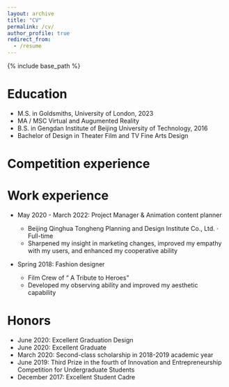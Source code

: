 ```yaml
---
layout: archive
title: "CV"
permalink: /cv/
author_profile: true
redirect_from:
  - /resume
---
```


{% include base_path %}

Education
======
* M.S. in Goldsmiths, University of London, 2023
* MA / MSC Virtual and Augumented Reality
* B.S. in Gengdan Institute of Beijing University of Technology, 2016
* Bachelor of Design in Theater Film and TV Fine Arts Design

Competition experience
======

Work experience
======
* May 2020 - March 2022: Project Manager & Animation content planner 
  * Beijing Qinghua Tongheng Planning and Design Institute Co., Ltd. · Full-time
  * Sharpened my insight in marketing changes, improved my empathy with my users, and enhanced my cooperative ability

* Spring 2018: Fashion designer
  * Film Crew of “ A Tribute to Heroes”
  * Developed my observing ability and improved my aesthetic capability
  
Honors
======
* June 2020: Excellent Graduation Design
* June 2020: Excellent Graduate
* March 2020: Second-class scholarship in 2018-2019 academic year
* June 2019: Third Prize in the fourth of Innovation and Entrepreneurship Competition for Undergraduate Students
* December 2017: Excellent Student Cadre
